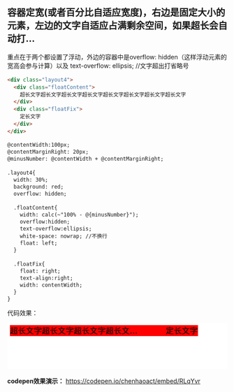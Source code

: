 ## 容器定宽(或者百分比自适应宽度)，右边是固定大小的元素，左边的文字自适应占满剩余空间，如果超长会自动打...

重点在于两个都设置了浮动，外边的容器中是overflow: hidden（这样浮动元素的宽高会参与计算）以及
text-overflow: ellipsis; //文字超出打省略号


```html
<div class="layout4">
  <div class="floatContent">
    超长文字超长文字超长文字超长文字超长文字超长文字超长文字超长文字
  </div>
  <div class="floatFix">
    定长文字
  </div>
</div>
```



```less
@contentWidth:100px;
@contentMarginRight: 20px;
@minusNumber: @contentWidth + @contentMarginRight;

.layout4{
  width: 30%;
  background: red;
  overflow: hidden;
  
  .floatContent{
    width: calc(~"100% - @{minusNumber}");
    overflow:hidden;
    text-overflow:ellipsis;
    white-space: nowrap; //不换行
    float: left;
  }
  
  .floatFix{
    float: right;
    text-align:right;
    width: contentWidth;
  }
}
```

代码效果：

![](/assets/WX20171024-171734@2x.png)

**codepen效果演示：**
https://codepen.io/chenhaoact/embed/RLqYvr



